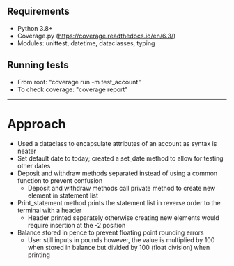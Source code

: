 ## Requirements
- Python 3.8+
- Coverage.py (https://coverage.readthedocs.io/en/6.3/)
- Modules: unittest, datetime, dataclasses, typing

## Running tests
- From root: "coverage run -m test_account"
- To check coverage: "coverage report"

----

# Approach
- Used a dataclass to encapsulate attributes of an account as syntax is neater
- Set default date to today; created a set_date method to allow for testing other dates
- Deposit and withdraw methods separated instead of using a common function to prevent confusion 
  - Deposit and withdraw methods call private method to create new element in statement list
- Print_statement method prints the statement list in reverse order to the terminal with a header 
  - Header printed separately otherwise creating new elements would require insertion at the -2 position
- Balance stored in pence to prevent floating point rounding errors
  - User still inputs in pounds however, the value is multiplied by 100 when stored in balance but divided by 100 (float division) when printing
